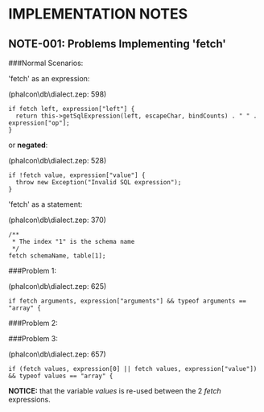 IMPLEMENTATION NOTES
====================

NOTE-001: Problems Implementing 'fetch'
---------------------------------------

###Normal Scenarios:

'fetch' as an expression:

(phalcon\db\dialect.zep: 598)

```
if fetch left, expression["left"] {
  return this->getSqlExpression(left, escapeChar, bindCounts) . " " . expression["op"];
}
```

or **negated**:

(phalcon\db\dialect.zep: 528)

```
if !fetch value, expression["value"] {
  throw new Exception("Invalid SQL expression");
}
```

'fetch' as a statement:

(phalcon\db\dialect.zep: 370)

```
/**
 * The index "1" is the schema name
 */
fetch schemaName, table[1];
```

###Problem 1:

(phalcon\db\dialect.zep: 625)

```
if fetch arguments, expression["arguments"] && typeof arguments == "array" {
```

###Problem 2:


###Problem 3:

(phalcon\db\dialect.zep: 657)

```
if (fetch values, expression[0] || fetch values, expression["value"]) && typeof values == "array" {
```

**NOTICE:** that the variable *values* is re-used between the 2 *fetch* expressions.
